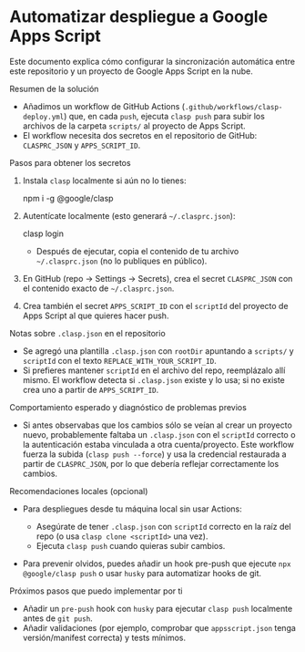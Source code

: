 # Automatizar despliegue a Google Apps Script

Este documento explica cómo configurar la sincronización automática entre este repositorio y un proyecto de Google Apps Script en la nube.

Resumen de la solución
- Añadimos un workflow de GitHub Actions (`.github/workflows/clasp-deploy.yml`) que, en cada `push`, ejecuta `clasp push` para subir los archivos de la carpeta `scripts/` al proyecto de Apps Script.
- El workflow necesita dos secretos en el repositorio de GitHub: `CLASPRC_JSON` y `APPS_SCRIPT_ID`.

Pasos para obtener los secretos

1. Instala `clasp` localmente si aún no lo tienes:

   npm i -g @google/clasp

2. Autentícate localmente (esto generará `~/.clasprc.json`):

   clasp login

   - Después de ejecutar, copia el contenido de tu archivo `~/.clasprc.json` (no lo publiques en público).

3. En GitHub (repo -> Settings -> Secrets), crea el secret `CLASPRC_JSON` con el contenido exacto de `~/.clasprc.json`.

4. Crea también el secret `APPS_SCRIPT_ID` con el `scriptId` del proyecto de Apps Script al que quieres hacer push.

Notas sobre `.clasp.json` en el repositorio
- Se agregó una plantilla `.clasp.json` con `rootDir` apuntando a `scripts/` y `scriptId` con el texto `REPLACE_WITH_YOUR_SCRIPT_ID`.
- Si prefieres mantener `scriptId` en el archivo del repo, reemplázalo allí mismo. El workflow detecta si `.clasp.json` existe y lo usa; si no existe crea uno a partir de `APPS_SCRIPT_ID`.

Comportamiento esperado y diagnóstico de problemas previos
- Si antes observabas que los cambios sólo se veían al crear un proyecto nuevo, probablemente faltaba un `.clasp.json` con el `scriptId` correcto o la autenticación estaba vinculada a otra cuenta/proyecto. Este workflow fuerza la subida (`clasp push --force`) y usa la credencial restaurada a partir de `CLASPRC_JSON`, por lo que debería reflejar correctamente los cambios.

Recomendaciones locales (opcional)
- Para despliegues desde tu máquina local sin usar Actions:
  - Asegúrate de tener `.clasp.json` con `scriptId` correcto en la raíz del repo (o usa `clasp clone <scriptId>` una vez).
  - Ejecuta `clasp push` cuando quieras subir cambios.

- Para prevenir olvidos, puedes añadir un hook pre-push que ejecute `npx @google/clasp push` o usar `husky` para automatizar hooks de git.

Próximos pasos que puedo implementar por ti
- Añadir un `pre-push` hook con `husky` para ejecutar `clasp push` localmente antes de `git push`.
- Añadir validaciones (por ejemplo, comprobar que `appsscript.json` tenga versión/manifest correcta) y tests mínimos.
